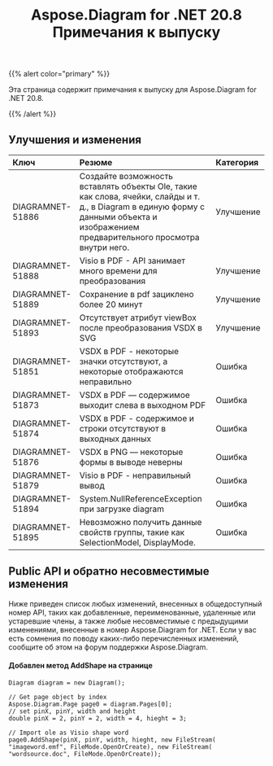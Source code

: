 ﻿---
title: Aspose.Diagram for .NET 20.8 Примечания к выпуску
type: docs
weight: 14
url: /ru/net/aspose-diagram-for-net-20-8-release-notes/
---
{{% alert color="primary" %}}

Эта страница содержит примечания к выпуску для Aspose.Diagram for .NET 20.8.

{{% /alert %}}
## **Улучшения и изменения**  ##

|**Ключ**|**Резюме**|**Категория**|
|:- |:- |:- |
|DIAGRAMNET-51886|Создайте возможность вставлять объекты Ole, такие как слова, ячейки, слайды и т. д., в Diagram в единую форму с данными объекта и изображением предварительного просмотра внутри него.|Улучшение|
|DIAGRAMNET-51888|Visio в PDF - API занимает много времени для преобразования|Улучшение|
|DIAGRAMNET-51889|Сохранение в pdf зациклено более 20 минут|Улучшение|
|DIAGRAMNET-51893|Отсутствует атрибут viewBox после преобразования VSDX в SVG|Улучшение|
|DIAGRAMNET-51851|VSDX в PDF - некоторые значки отсутствуют, а некоторые отображаются неправильно|Ошибка|
|DIAGRAMNET-51873|VSDX в PDF — содержимое выходит слева в выходном PDF|Ошибка|
|DIAGRAMNET-51874|VSDX в PDF - содержимое и строки отсутствуют в выходных данных|Ошибка|
|DIAGRAMNET-51876|VSDX в PNG — некоторые формы в выводе неверны|Ошибка|
|DIAGRAMNET-51879|Visio в PDF - неправильный вывод|Ошибка|
|DIAGRAMNET-51894|System.NullReferenceException при загрузке diagram|Ошибка|
|DIAGRAMNET-51895|Невозможно получить данные свойств группы, такие как SelectionModel, DisplayMode.|Ошибка|

## **Public API и обратно несовместимые изменения**  ##
Ниже приведен список любых изменений, внесенных в общедоступный номер API, таких как добавленные, переименованные, удаленные или устаревшие члены, а также любые несовместимые с предыдущими изменениями, внесенные в номер Aspose.Diagram for .NET. Если у вас есть сомнения по поводу каких-либо перечисленных изменений, сообщите об этом на форум поддержки Aspose.Diagram.

####  Добавлен метод AddShape на странице ####
```
Diagram diagram = new Diagram();

// Get page object by index
Aspose.Diagram.Page page0 = diagram.Pages[0];
// set pinX, pinY, width and height
double pinX = 2, pinY = 2, width = 4, hieght = 3;

// Import ole as Visio shape word
page0.AddShape(pinX, pinY, width, hieght, new FileStream( "imageword.emf", FileMode.OpenOrCreate), new FileStream( "wordsource.doc", FileMode.OpenOrCreate));
```
